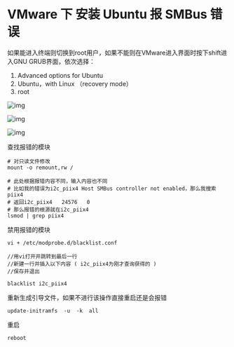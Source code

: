 # VMware 下 安装 Ubuntu 报 SMBus 错误

如果能进入终端则切换到root用户，如果不能则在VMware进入界面时按下shift进入GNU GRUB界面，依次选择：

1.   Advanced options for Ubuntu
2.   Ubuntu，with Linux （recovery mode）
3.   root

![img](https://gitee.com/jxprog/PicBed/raw/master/md/2021/10/29-223153.png)

![img](https://gitee.com/jxprog/PicBed/raw/master/md/2021/10/29-223159.png)

![img](https://gitee.com/jxprog/PicBed/raw/master/md/2021/10/29-223236.png)

查找报错的模块

```shell
# 对只读文件修改
mount -o remount,rw /

# 此处根据报错内容不同，输入内容也不同
# 比如我的错误为i2c_piix4 Host SMBus controller not enabled，那么我搜索piix4
# 返回i2c_piix4   24576   0
# 那么报错的根源就在i2c_piix4
lsmod | grep piix4
```

禁用报错的模块

```shell
vi + /etc/modprobe.d/blacklist.conf

//用vi打开并跳转到最后一行
//新建一行并插入以下内容 ( i2c_piix4为刚才查询获得的 )
//保存并退出

blacklist i2c_piix4
```

重新生成引导文件，如果不进行该操作直接重启还是会报错

```shell
update-initramfs  -u  -k  all
```

重启

```shell
reboot
```
